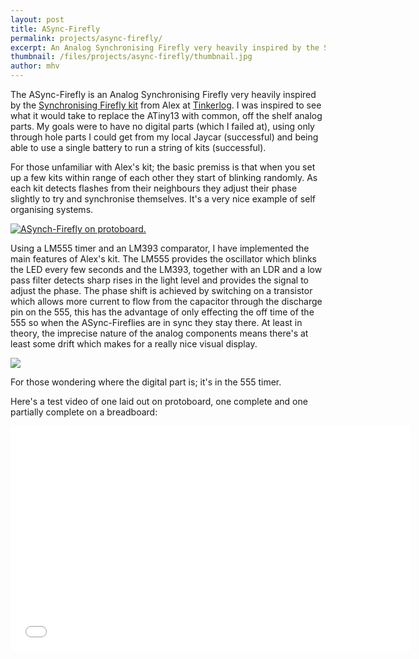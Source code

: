 ```yaml
---
layout: post
title: ASync-Firefly
permalink: projects/async-firefly/
excerpt: An Analog Synchronising Firefly very heavily inspired by the Synchronising Firefly kit from Alex at Tinkerlog.
thumbnail: /files/projects/async-firefly/thumbnail.jpg
author: mhv
---
```


The ASync-Firefly is an Analog Synchronising Firefly very heavily inspired by the [Synchronising Firefly kit](//store.tinkerlog.com/store/index.php?main_page=product_info&cPath=2&products_id=2) from Alex at [Tinkerlog](//tinkerlog.com/). I was inspired to see what it would take to replace the ATiny13 with common, off the shelf analog parts. My goals were to have no digital parts (which I failed at), using only through hole parts I could get from my local Jaycar (successful) and being able to use a single battery to run a string of kits (successful).

For those unfamiliar with Alex's kit; the basic premiss is that when you set up a few kits within range of each other they start of blinking randomly. As each kit detects flashes from their neighbours they adjust their phase slightly to try and synchronise themselves. It's a very nice example of self organising systems.

[![ASynch-Firefly on protoboard.](//farm6.static.flickr.com/5013/5460089551_1956e01e22.jpg)](//www.flickr.com/photos/58053205@N06/5460089551/)

Using a LM555 timer and an LM393 comparator, I have implemented the main features of Alex's kit. The LM555 provides the oscillator which blinks the LED every few seconds and the LM393, together with an LDR and a low pass filter detects sharp rises in the light level and provides the signal to adjust the phase. The phase shift is achieved by switching on a transistor which allows more current to flow from the capacitor through the discharge pin on the 555, this has the advantage of only effecting the off time of the 555 so when the ASync-Fireflies are in sync they stay there. At least in theory, the imprecise nature of the analog components means there's at least some drift which makes for a really nice visual display.

![](/files/projects/async-firefly/async-firefly.png)

For those wondering where the digital part is; it's in the 555 timer.

Here's a test video of one laid out on protoboard, one complete and one partially complete on a breadboard:

<iframe width="640" height="360" src="//www.youtube.com/embed/cxVXot_unxU?feature=player_embedded" frameborder="0" allowfullscreen="true"></iframe>
